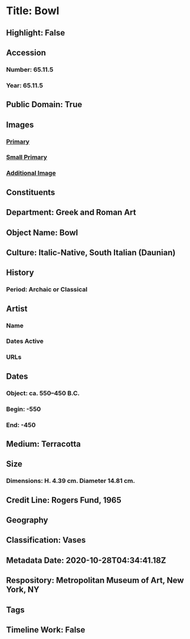 # Title: Bowl
## Highlight: False
## Accession
### Number: 65.11.5
### Year: 65.11.5
## Public Domain: True
## Images
### [Primary](https://images.metmuseum.org/CRDImages/gr/original/DP1425.jpg)
### [Small Primary](https://images.metmuseum.org/CRDImages/gr/web-large/DP1425.jpg)
### [Additional Image](https://images.metmuseum.org/CRDImages/gr/original/DP1425_65.11.5.jpg)
## Constituents
## Department: Greek and Roman Art
## Object Name: Bowl
## Culture: Italic-Native, South Italian (Daunian)
## History
### Period: Archaic or Classical
## Artist
### Name
### Dates Active
### URLs
## Dates
### Object: ca. 550–450 B.C.
### Begin: -550
### End: -450
## Medium: Terracotta
## Size
### Dimensions: H. 4.39 cm. Diameter 14.81 cm.
## Credit Line: Rogers Fund, 1965
## Geography
## Classification: Vases
## Metadata Date: 2020-10-28T04:34:41.18Z
## Respository: Metropolitan Museum of Art, New York, NY
## Tags
## Timeline Work: False